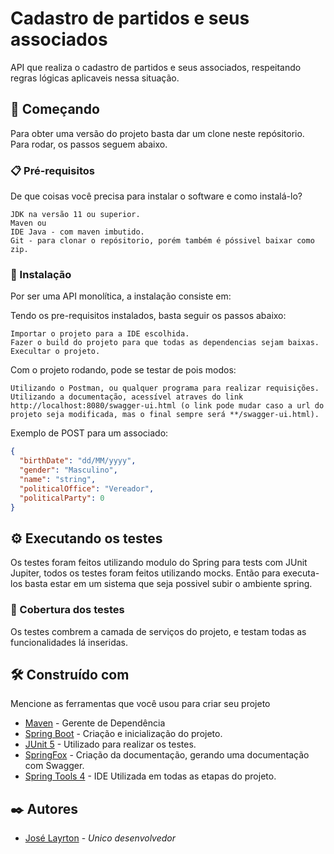 # Cadastro de partidos e seus associados

API que realiza o cadastro de partidos e seus associados, respeitando regras lógicas aplicaveis nessa situação.

## 🚀 Começando

Para obter uma versão do projeto basta dar um clone neste repósitorio. Para rodar, os passos seguem abaixo.

### 📋 Pré-requisitos

De que coisas você precisa para instalar o software e como instalá-lo?

```
JDK na versão 11 ou superior.
Maven ou
IDE Java - com maven imbutido.
Git - para clonar o repósitorio, porém também é póssivel baixar como zip.
```

### 🔧 Instalação

Por ser uma API monolítica, a instalação consiste em:


Tendo os pre-requisitos instalados, basta seguir os passos abaixo:

```
Importar o projeto para a IDE escolhida.
Fazer o build do projeto para que todas as dependencias sejam baixas.
Execultar o projeto.
```

Com o projeto rodando, pode se testar de pois modos:

```
Utilizando o Postman, ou qualquer programa para realizar requisições.
Utilizando a documentação, acessível atraves do link http://localhost:8080/swagger-ui.html (o link pode mudar caso a url do projeto seja modificada, mas o final sempre será **/swagger-ui.html).
```

Exemplo de POST para um associado:

```json
{
  "birthDate": "dd/MM/yyyy",
  "gender": "Masculino",
  "name": "string",
  "politicalOffice": "Vereador",
  "politicalParty": 0
}
```

## ⚙️ Executando os testes

Os testes foram feitos utilizando modulo do Spring para tests com JUnit Jupiter, todos os testes foram feitos utilizando mocks. Então para executa-los basta estar em um sistema que seja possivel subir o ambiente spring.

### 🔩 Cobertura dos testes

Os testes combrem a camada de serviços do projeto, e testam todas as funcionalidades lá inseridas.

## 🛠️ Construído com

Mencione as ferramentas que você usou para criar seu projeto

* [Maven](https://maven.apache.org/) - Gerente de Dependência
* [Spring Boot](https://spring.io/projects/spring-boot) - Criação e inicialização do projeto.
* [JUnit 5](https://junit.org/junit5/) - Utilizado para realizar os testes.
* [SpringFox](https://springfox.github.io/springfox/) - Criação da documentação, gerando uma documentação com Swagger.
* [Spring Tools 4](https://spring.io/tools) - IDE Utilizada em todas as etapas do projeto.

## ✒️ Autores

* [José Layrton](https://github.com/kiba28) - *Unico desenvolvedor*
